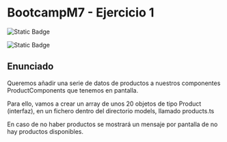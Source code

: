 # BootcampM7 - Ejercicio 1

![Static Badge](https://img.shields.io/badge/dificultad-fácil-green)

![Static Badge](https://img.shields.io/badge/🕗_tiempo_estimado-20min-blue)

## Enunciado

Queremos añadir una serie de datos de productos a nuestros componentes ProductComponents que tenemos en pantalla. 

Para ello, vamos a crear un array de unos 20 objetos de tipo Product (interfaz), en un fichero dentro del directorio models, llamado products.ts

En caso de no haber productos se mostrará un mensaje por pantalla de no hay productos disponibles.
